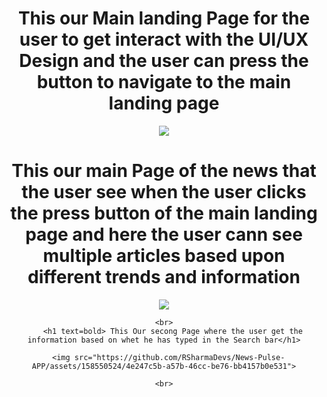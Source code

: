 <div align=center>
  <h1 text=bold> This our Main landing Page for the user to get interact with the UI/UX Design and the user can press the button to navigate to the main landing page</h1>
  <img src="https://github.com/RSharmaDevs/News-Pulse-APP/assets/158550524/ef786205-00e4-4307-a19a-86fff617aa65">
    <br>
    <h1 text=bold> This our main Page of the news that the user see when the user clicks the press button of the main landing page and here the user cann see multiple articles based upon different trends and information</h1>
    <img src="https://github.com/RSharmaDevs/News-Pulse-APP/assets/158550524/a165abec-ccea-47b8-ac87-3a49b23cef45"> 

  <br>

    <br>
        <h1 text=bold> This Our secong Page where the user get the information based on whet he has typed in the Search bar</h1>

      <img src="https://github.com/RSharmaDevs/News-Pulse-APP/assets/158550524/4e247c5b-a57b-46cc-be76-bb4157b0e531">

    <br>
</div>
